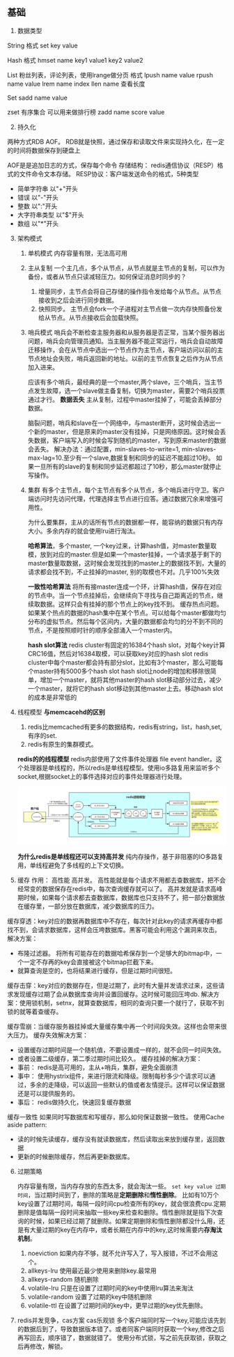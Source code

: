 ## 基础
1. 数据类型

String
格式 set key value

Hash
格式 hmset name key1 value1 key2 value2

List  粉丝列表，评论列表，使用lrange做分页
格式 lpush name value
     rpush name value
     lrem name index
     llen name 查看长度

Set
    sadd name value

zset 有序集合  可以用来做排行榜
    zadd name score value

2. 持久化

两种方式RDB AOF。
RDB就是快照，通过保存和读取文件来实现持久化，在一定的时间将数据保存到硬盘上

AOF是是追加日志的方式，保存每个命令
存储结构： redis通信协议（RESP）格式的文件命令文本存储。
RESP协议：客户端发送命令的格式，5种类型
- 简单字符串 以"+"开头
- 错误 以"-"开头
- 整数 以":"开头
- 大字符串类型 以"$"开头
- 数组 以"*"开头

3. 架构模式
    1.  单机模式 内存容量有限，无法高可用
   
    2. 主从复制 
       一个主几点，多个从节点，从节点就是主节点的复制，可以作为备份，或者从节点只读减轻压力。如何保证消息时同步的？
       1. 增量同步，主节点会将自己存储的操作指令发给每个从节点。从节点接收到之后会进行同步数据。
       2. 快照同步。 主节点会fork一个子进程对主节点做一次内存快照备份发给从节点。从节点接收后会加载快照。
    3. 哨兵模式 
       哨兵会不断检查主服务器和从服务器是否正常，当某个服务器出问题，哨兵会向管理员通知。当主服务器不能正常运行，哨兵会自动故障迁移操作，会在从节点中选出一个节点作为主节点，客户端访问以前的主节点地址会失败，哨兵返回新的地址。以前的主节点恢复之后作为从节点加入进来。

        应该有多个哨兵，最经典的是一个master,两个slave，三个哨兵，当主节点发生故障，选一个slave做主备复制，切换为master，需要2个哨兵投票通过才行。
        **数据丢失**
        主从复制，过程中master挂掉了，可能会丢掉部分数据。

        脑裂问题，哨兵和slave在一个网络中，与master断开，这时候会选出一个新的master，但是原来的master没有挂掉，只是网络原因。这时候会丢失数据，客户端写入的时候会写到随机的master，写到原来master的数据会丢失。
        解决办法：通过配置，min-slaves-to-write=1, min-slaves-max-lag=10.至少有一个slave,数据复制和同步的延迟不能超过10秒。 如果一旦所有的slave的复制和同步延迟都超过了10秒，那么master就停止写操作。
       
    4. 集群
        有多个主节点，每个主节点有多个从节点，多个哨兵进行守卫。客户端访问时先访问代理，代理选择主节点进行应答。通过数据冗余来增强可用性。

        为什么要集群，主从的话所有节点的数据都一样，能容纳的数据只有内存大小。多余内存的就会使用lru进行淘汰。

        **哈希算法**，多个master, 一个key过来，计算hash值，对master数量取模，放到对应的master.但是如果一个master挂掉，一个请求基于剩下的master数量取数据，这时候会发现找到的master上的数据找不到，大量的请求都会找不到，不止挂掉的master, 别的取模也不对。几乎100%失效

        **一致性哈希算法**
        将所有接master连成一个环，计算hash值，保存在对应的节点中。当一个节点挂掉后，会继续向下寻找与自己距离近的节点，继续取数据。这样只会有挂掉的那个节点上的key找不到。
        缓存热点问题。如果某个热点的数据的hash集中在某个节点。可以给每个master都做均匀分布的虚拟节点。然后每个区间内，大量的数据都会均匀的分不到不同的节点，不是按照顺时针的顺序全部涌入一个master内。

        **hash slot算法**
        redis cluster有固定的16384个hash slot，对每个key计算CRC16值，然后对16384取模，可以获取key对应的hash slot
        redis cluster中每个master都会持有部分slot，比如有3个master，那么可能每个master持有5000多个hash slot
        hash slot让node的增加和移除很简单，增加一个master，就将其他master的hash slot移动部分过去，减少一个master，就将它的hash slot移动到其他master上去。移动hash slot的成本是非常低的


        
4. 线程模型
   **与memcacehd的区别**
   1. redis比memcached有更多的数据结构，redis有string，list，hash,set,有序的set.
   2. redis有原生的集群模式。
   
   **redis的的线程模型**
   redis内部使用了文件事件处理器 file event handler。这个处理器是单线程的，所以redis是单线程模型。使用io多路复用来监听多个socket,根据socket上的事件选择对应的事件处理器进行处理。

   ![avator](images/redis内存模型.jpg)

   **为什么redis是单线程还可以支持高并发**
   纯内存操作，基于非阻塞的IO多路复用，单线程避免了多线程的上下文切换。

5. 缓存
作用： 高性能 高并发。 高性能就是每个请求不用都去查数据库，把不会经常变的数据保存在redis中，每次查询缓存就可以了。 高并发就是请求高峰期时候，如果每个请求都去查数据库，数据库也只支持不了，把一部分数据放在缓存里，一部分放在数据库，减少数据库的压力。

缓存穿透：key对应的数据再数据库中不存在，每次针对此key的请求再缓存中都找不到，会请求数据库，这样会压垮数据库。黑客可能会利用这个漏洞来攻击。
解决方案：
 - 布隆过滤器。 将所有可能存在的数据哈希保存到一个足够大的bitmap中，一个一定不存再的key会直接被这个bitmap拦截下来。
 - 就算查询是空的，也将结果进行缓存，但是过期时间很短。

缓存击穿：key对应的数据存在，但是过期了，此时有大量并发请求过来，这些请求发现缓存过期了会从数据库查询并设置回缓存。这时候可能回压垮db.
解决方案：使用锁机制，setnx，就算查数据库，相同的查询只要一个就行了，获取不到锁的就等着查缓存。

缓存雪崩：当缓存服务器挂掉或大量缓存集中再一个时间段失效。这样也会带来很大压力。
缓存失效解决方案：
  - 设置缓存过期时间是一个随机值，不要设置成一样的，就不会同一时间失效。
  - 或者设置二级缓存，第二季过期时间比较久。
缓存挂掉的解决方案：
  - 事前： redis是高可用的，主从+哨兵，集群，避免全面崩溃
  - 事中： 使用hystrix组件，来进行限流和降级。限制每秒多少个请求可以通过，多余的走降级，可以返回一些默认的值或者友情提示。这样可以保证数据还是可以提供服务的。
  - 事后： redis做持久化，快速回复缓存数据

缓存一致性
如果同时写数据库和写缓存，那么如何保证数据一致性。
使用Cache aside pattern:
 - 读的时候先读缓存，缓存没有就读数据库，然后读取出来放到缓存里，返回数据
 - 更新的时候删除缓存，然后再更新数据库。


6. 过期策略

    内存容量有限，当内存存放的东西太多，就会淘汰一些。
    `set key value 过期时间`，当过期时间到了，删除的策略是**定期删除**和**惰性删除**。
    比如有10万个key设置了过期时间，每隔一段时间cpu检查所有的key，就会很浪费cpu.定期删除是值每隔一段时间来抽取一些key来检查和删除。惰性删除就是指下次查询的时候，如果已经过期了就删除。如果定期删除和惰性删除都没什么用，还是有大量过期的key在内存中，或者长期在内存中的key,这时候需要内**存淘汰机制**。

    1. noeviction 如果内存不够，就不允许写入了，写入报错，不过不会用这个。
    2. allkeys-lru 使用最近最少使用来删除key.最常用
    3. allkeys-random 随机删除
    4. volatile-lru 只是在设置了过期时间的key中使用lru算法来淘汰
    5. volatile-random 设置了过期的key中随机删除
    6. volatile-ttl 在设置了过期时间的key中，更早过期的key优先删除。

7. redis并发竞争，cas方案
    cas乐观锁
    多个客户端同时写一个key,可能应该先到的数据后到了，导致数据版本错了。或者同客户端同时获取一个key,修改之后再写回去，顺序错了，数据就错了。
    使用分布式锁，写之前先获取锁，获取之后再修改，解锁。